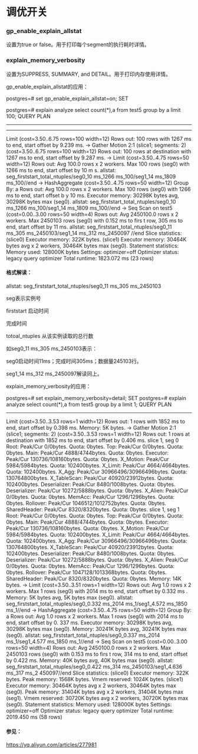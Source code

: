 # 调优开关

### gp_enable_explain_allstat

设置为true or false。用于打印每个segment的执行耗时详情。

### explain_memory_verbosity

设置为SUPPRESS, SUMMARY, and DETAIL。用于打印内存使用详情。





gp_enable_explain_allstat的应用：

postgres=# set gp_enable_explain_allstat=on;
SET

postgres=# explain analyze select count(*),a from test5 group by a limit 100;
                                                                           QUERY PLAN

--------------------------------------------------------------------------------------------------------------------
---------------------------------------------
 Limit  (cost=3.50..6.75 rows=100 width=12)
   Rows out:  100 rows with 1267 ms to end, start offset by 9.239 ms.
   ->  Gather Motion 2:1  (slice1; segments: 2)  (cost=3.50..6.75 rows=100 width=12)
         Rows out:  100 rows at destination with 1267 ms to end, start offset by 9.287 ms.
         ->  Limit  (cost=3.50..4.75 rows=50 width=12)
               Rows out:  Avg 100.0 rows x 2 workers.  Max 100 rows (seg0) with 1266 ms to end, start offset by 10 m
s.
               allstat: seg_firststart_total_ntuples/seg0_10 ms_1266 ms_100/seg1_14 ms_1809 ms_100//end
               ->  HashAggregate  (cost=3.50..4.75 rows=50 width=12)
                     Group By: a
                     Rows out:  Avg 100.0 rows x 2 workers.  Max 100 rows (seg0) with 1266 ms to end, start offset b
y 10 ms.
                     Executor memory:  30298K bytes avg, 30298K bytes max (seg0).
                     allstat: seg_firststart_total_ntuples/seg0_10 ms_1266 ms_100/seg1_14 ms_1809 ms_100//end
                     ->  Seq Scan on test5  (cost=0.00..3.00 rows=50 width=4)
                           Rows out:  Avg 2450100.0 rows x 2 workers.  Max 2450103 rows (seg0) with 0.152 ms to firs
t row, 305 ms to end, start offset by 11 ms.
                           allstat: seg_firststart_total_ntuples/seg0_11 ms_305 ms_2450103/seg1_14 ms_312 ms_2450097
//end
 Slice statistics:
   (slice0)    Executor memory: 322K bytes.
   (slice1)    Executor memory: 30464K bytes avg x 2 workers, 30464K bytes max (seg0).
 Statement statistics:
   Memory used: 128000K bytes
 Settings:  optimizer=off
 Optimizer status: legacy query optimizer
 Total runtime: 1823.072 ms
(23 rows)



#### 格式解读：

  allstat: seg_firststart_total_ntuples/seg0_11 ms_305 ms_2450103

seg表示实例号

firststart 启动时间

完成时间

totoal_ntuples 从该实例读取的总行数

如seg0_11 ms_305 ms_2450103表示：

seg0启动时间11ms；完成时间305ms；数据量245103行。

seg1_14 ms_312 ms_2450097解读同上。



explain_memory_verbosity的应用：

postgres=# set explain_memory_verbosity=detail;
SET
postgres=# explain analyze select count(*),a from test5 group by a limit 1;
                                                                                                            QUERY PLAN

---------------------------------------------------------------------------------------------------------------
 Limit  (cost=3.50..3.53 rows=1 width=12)
   Rows out:  1 rows with 1852 ms to end, start offset by 0.398 ms.
   Memory:  5K bytes.
   ->  Gather Motion 2:1  (slice1; segments: 2)  (cost=3.50..3.53 rows=1 width=12)
         Rows out:  1 rows at destination with 1852 ms to end, start offset by 0.406 ms.
         slice 1, seg 0
           Root: Peak/Cur 0/0bytes. Quota: 0bytes.
             Top: Peak/Cur 0/0bytes. Quota: 0bytes.
               Main: Peak/Cur 4888/4744bytes. Quota: 0bytes.
                 Executor: Peak/Cur 130736/108160bytes. Quota: 0bytes.
                   X_Motion: Peak/Cur 5984/5984bytes. Quota: 102400bytes.
                     X_Limit: Peak/Cur 4664/4664bytes. Quota: 102400bytes.
                       X_Agg: Peak/Cur 30966496/30966496bytes. Quota: 130764800bytes.
                         X_TableScan: Peak/Cur 40920/23912bytes. Quota: 102400bytes.
                 Deserializer: Peak/Cur 8480/1008bytes. Quota: 0bytes.
                 Deserializer: Peak/Cur 10272/5888bytes. Quota: 0bytes.
             X_Alien: Peak/Cur 0/0bytes. Quota: 0bytes.
             MemAcc: Peak/Cur 1296/1296bytes. Quota: 0bytes.
             Rollover: Peak/Cur 1046512/1012752bytes. Quota: 0bytes.
             SharedHeader: Peak/Cur 8320/8320bytes. Quota: 0bytes.
         slice 1, seg 1
           Root: Peak/Cur 0/0bytes. Quota: 0bytes.
             Top: Peak/Cur 0/0bytes. Quota: 0bytes.
               Main: Peak/Cur 4888/4744bytes. Quota: 0bytes.
                 Executor: Peak/Cur 130736/108160bytes. Quota: 0bytes.
                   X_Motion: Peak/Cur 5984/5984bytes. Quota: 102400bytes.
                     X_Limit: Peak/Cur 4664/4664bytes. Quota: 102400bytes.
                       X_Agg: Peak/Cur 30966496/30966496bytes. Quota: 130764800bytes.
                         X_TableScan: Peak/Cur 40920/23912bytes. Quota: 102400bytes.
                 Deserializer: Peak/Cur 8480/1008bytes. Quota: 0bytes.
                 Deserializer: Peak/Cur 10272/5888bytes. Quota: 0bytes.
             X_Alien: Peak/Cur 0/0bytes. Quota: 0bytes.
             MemAcc: Peak/Cur 1296/1296bytes. Quota: 0bytes.
             Rollover: Peak/Cur 1047128/1013368bytes. Quota: 0bytes.
             SharedHeader: Peak/Cur 8320/8320bytes. Quota: 0bytes.
         Memory:  14K bytes.
         ->  Limit  (cost=3.50..3.51 rows=1 width=12)
               Rows out:  Avg 1.0 rows x 2 workers.  Max 1 rows (seg0) with 2014 ms to end, start offset by 0.332 ms
.
               Memory:  5K bytes avg, 5K bytes max (seg0).
               allstat: seg_firststart_total_ntuples/seg0_0.332 ms_2014 ms_1/seg1_4.572 ms_1850 ms_1//end
               ->  HashAggregate  (cost=3.50..4.75 rows=50 width=12)
                     Group By: a
                     Rows out:  Avg 1.0 rows x 2 workers.  Max 1 rows (seg0) with 2014 ms to end, start offset by 0.
337 ms.
                     Executor memory:  30298K bytes avg, 30298K bytes max (seg0).
                     Memory:  30241K bytes avg, 30241K bytes max (seg0).
                     allstat: seg_firststart_total_ntuples/seg0_0.337 ms_2014 ms_1/seg1_4.577 ms_1850 ms_1//end
                     ->  Seq Scan on test5  (cost=0.00..3.00 rows=50 width=4)
                           Rows out:  Avg 2450100.0 rows x 2 workers.  Max 2450103 rows (seg0) with 0.153 ms to firs
t row, 314 ms to end, start offset by 0.422 ms.
                           Memory:  40K bytes avg, 40K bytes max (seg0).
                           allstat: seg_firststart_total_ntuples/seg0_0.422 ms_314 ms_2450103/seg1_4.636 ms_317 ms_2
450097//end
 Slice statistics:
   (slice0)    Executor memory: 322K bytes.  Peak memory: 1568K bytes.  Vmem reserved: 1024K bytes.
   (slice1)    Executor memory: 30464K bytes avg x 2 workers, 30464K bytes max (seg0).  Peak memory: 31404K bytes avg x 2 workers, 31404K bytes max (seg1).  Vmem reserved: 30720K bytes avg x 2 workers, 30720K bytes max (seg0).
 Statement statistics:
   Memory used: 128000K bytes
 Settings:  optimizer=off
 Optimizer status: legacy query optimizer
 Total runtime: 2019.450 ms
(58 rows)



#### 参见：

https://yq.aliyun.com/articles/277981